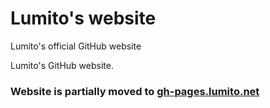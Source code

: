 # Lumito's website
Lumito's official GitHub website

Lumito's GitHub website.

### Website is partially moved to [gh-pages.lumito.net](https://gh-pages.lumito.net)
